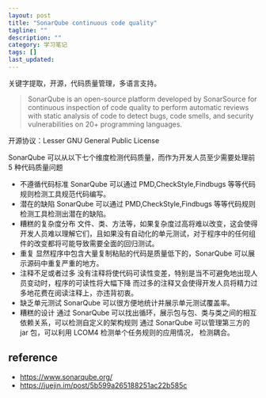 ```yaml
---
layout: post
title: "SonarQube continuous code quality"
tagline: ""
description: ""
category: 学习笔记
tags: []
last_updated:
---
```


关键字提取，开源，代码质量管理，多语言支持。

> SonarQube is an open-source platform developed by SonarSource for continuous inspection of code quality to perform automatic reviews with static analysis of code to detect bugs, code smells, and security vulnerabilities on 20+ programming languages.

开源协议：Lesser GNU General Public License

SonarQube 可以从以下七个维度检测代码质量，而作为开发人员至少需要处理前 5 种代码质量问题

- 不遵循代码标准 SonarQube 可以通过 PMD,CheckStyle,Findbugs 等等代码规则检测工具规范代码编写。
- 潜在的缺陷 SonarQube 可以通过 PMD,CheckStyle,Findbugs 等等代码规则检测工具检测出潜在的缺陷。
- 糟糕的复杂度分布 文件、类、方法等，如果复杂度过高将难以改变，这会使得开发人员难以理解它们，且如果没有自动化的单元测试，对于程序中的任何组件的改变都将可能导致需要全面的回归测试。
- 重复 显然程序中包含大量复制粘贴的代码是质量低下的，SonarQube 可以展示源码中重复严重的地方。
- 注释不足或者过多 没有注释将使代码可读性变差，特别是当不可避免地出现人员变动时，程序的可读性将大幅下降 而过多的注释又会使得开发人员将精力过多地花费在阅读注释上，亦违背初衷。
- 缺乏单元测试 SonarQube 可以很方便地统计并展示单元测试覆盖率。
- 糟糕的设计 通过 SonarQube 可以找出循环，展示包与包、类与类之间的相互依赖关系，可以检测自定义的架构规则 通过 SonarQube 可以管理第三方的 jar 包，可以利用 LCOM4 检测单个任务规则的应用情况， 检测耦合。



## reference

- <https://www.sonarqube.org/>
- <https://juejin.im/post/5b599a265188251ac22b585c>
